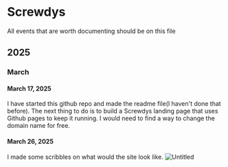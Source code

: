 # Screwdys
All events that are worth documenting should be on this file

## 2025
### March
#### March 17, 2025
I have started this github repo and made the readme file(I haven't done that before). The next thing to do is to build a Screwdys landing page that uses Github pages to keep it running. I would need to find a way to change the domain name for free. 


#### March 26, 2025
I made some scribbles on what would the site look like.
![Untitled](https://github.com/user-attachments/assets/ba9edd41-5259-4ad1-905e-c429c882ab24)
